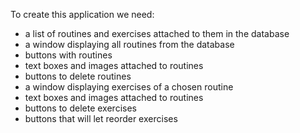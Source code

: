 To create this application we need:
- a list of routines and exercises attached to them in the database
- a window displaying all routines from the database
- buttons with routines
- text boxes and images attached to routines
- buttons to delete routines
- a window displaying exercises of a chosen routine
- text boxes and images attached to routines
- buttons to delete exercises
- buttons that will let reorder exercises
